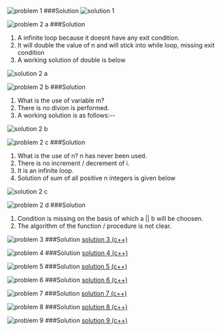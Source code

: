 ![problem 1](https://github.com/cpp-rakesh/DiscreteMathematicsAndItsApplications/blob/master/Chapter_3_Algorithms/3.1_Algorithms/Exercises/repo/images/problem_1.jpg)
###Solution
![solution 1](https://github.com/cpp-rakesh/DiscreteMathematicsAndItsApplications/blob/master/Chapter_3_Algorithms/3.1_Algorithms/Exercises/repo/images/solution_1.jpg)

![problem 2 a](https://github.com/cpp-rakesh/DiscreteMathematicsAndItsApplications/blob/master/Chapter_3_Algorithms/3.1_Algorithms/Exercises/repo/images/problem_2_a.jpg)
###Solution
1. A infinite loop because it doesnt have any exit condition.
2. It will double the value of n and will stick into while loop, missing exit condition
3. A working solution of double is below

![solution 2 a](https://github.com/cpp-rakesh/DiscreteMathematicsAndItsApplications/blob/master/Chapter_3_Algorithms/3.1_Algorithms/Exercises/repo/images/solution_2_a.jpg)

![problem 2 b](https://github.com/cpp-rakesh/DiscreteMathematicsAndItsApplications/blob/master/Chapter_3_Algorithms/3.1_Algorithms/Exercises/repo/images/problem_2_b.jpg)
###Solution
1. What is the use of variable m?
2. There is no divion is performed.
3. A working solution is as follows:--

![solution 2 b](https://github.com/cpp-rakesh/DiscreteMathematicsAndItsApplications/blob/master/Chapter_3_Algorithms/3.1_Algorithms/Exercises/repo/images/solution_2_b.jpg)

![problem 2 c](https://github.com/cpp-rakesh/DiscreteMathematicsAndItsApplications/blob/master/Chapter_3_Algorithms/3.1_Algorithms/Exercises/repo/images/problem_2_c.jpg)
###Solution
1. What is the use of n? n has never been used.
2. There is no increment / decrement of i.
3. It is an infinite loop.
4. Solution of sum of all positive n integers is given below

![solution 2 c](https://github.com/cpp-rakesh/DiscreteMathematicsAndItsApplications/blob/master/Chapter_3_Algorithms/3.1_Algorithms/Exercises/repo/images/solution_2_c.jpg)

![problem 2 d](https://github.com/cpp-rakesh/DiscreteMathematicsAndItsApplications/blob/master/Chapter_3_Algorithms/3.1_Algorithms/Exercises/repo/images/problem_2_d.jpg)
###Solution
1. Condition is missing on the basis of which a || b will be choosen.
2. The algorithm of the function / procedure is not clear.

![problem 3](https://github.com/cpp-rakesh/DiscreteMathematicsAndItsApplications/blob/master/Chapter_3_Algorithms/3.1_Algorithms/Exercises/repo/images/problem_3.jpg)
###Solution
[solution 3 (c++)](https://github.com/cpp-rakesh/DiscreteMathematicsAndItsApplications/blob/master/Chapter_3_Algorithms/3.1_Algorithms/Exercises/repo/source/solution_3.cpp)

![problem 4](https://github.com/cpp-rakesh/DiscreteMathematicsAndItsApplications/blob/master/Chapter_3_Algorithms/3.1_Algorithms/Exercises/repo/images/problem_4.jpg)
###Solution
[solution 4 (c++)](https://github.com/cpp-rakesh/DiscreteMathematicsAndItsApplications/blob/master/Chapter_3_Algorithms/3.1_Algorithms/Exercises/repo/source/solution_4.cpp)

![problem 5](https://github.com/cpp-rakesh/DiscreteMathematicsAndItsApplications/blob/master/Chapter_3_Algorithms/3.1_Algorithms/Exercises/repo/images/problem_5.jpg)
###Solution
[solution 5 (c++)](https://github.com/cpp-rakesh/DiscreteMathematicsAndItsApplications/blob/master/Chapter_3_Algorithms/3.1_Algorithms/Exercises/repo/source/solution_5.cpp)

![problem 6](https://github.com/cpp-rakesh/DiscreteMathematicsAndItsApplications/blob/master/Chapter_3_Algorithms/3.1_Algorithms/Exercises/repo/images/problem_6.jpg)
###Solution
[solution 6 (c++)](https://github.com/cpp-rakesh/DiscreteMathematicsAndItsApplications/blob/master/Chapter_3_Algorithms/3.1_Algorithms/Exercises/repo/source/solution_6.cpp)

![problem 7](https://github.com/cpp-rakesh/DiscreteMathematicsAndItsApplications/blob/master/Chapter_3_Algorithms/3.1_Algorithms/Exercises/repo/images/problem_7.jpg)
###Solution
[solution 7 (c++)](https://github.com/cpp-rakesh/DiscreteMathematicsAndItsApplications/blob/master/Chapter_3_Algorithms/3.1_Algorithms/Exercises/repo/source/solution_7.cpp)

![problem 8](https://github.com/cpp-rakesh/DiscreteMathematicsAndItsApplications/blob/master/Chapter_3_Algorithms/3.1_Algorithms/Exercises/repo/images/problem_8.jpg)
###Solution
[solution 8 (c++)](https://github.com/cpp-rakesh/DiscreteMathematicsAndItsApplications/blob/master/Chapter_3_Algorithms/3.1_Algorithms/Exercises/repo/source/solution_8.cpp)

![problem 9](https://github.com/cpp-rakesh/DiscreteMathematicsAndItsApplications/blob/master/Chapter_3_Algorithms/3.1_Algorithms/Exercises/repo/images/problem_9.jpg)
###Solution
[solution 9 (c++)](https://github.com/cpp-rakesh/DiscreteMathematicsAndItsApplications/blob/master/Chapter_3_Algorithms/3.1_Algorithms/Exercises/repo/source/solution_9.cpp)
